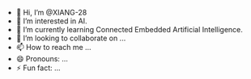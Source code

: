 - 👋 Hi, I’m @XIANG-28
- 👀 I’m interested in AI.
- 🌱 I’m currently learning Connected Embedded Artificial Intelligence.
- 💞️ I’m looking to collaborate on ...
- 📫 How to reach me ...
- 😄 Pronouns: ...
- ⚡ Fun fact: ...

<!---
XIANG-28/XIANG-28 is a ✨ special ✨ repository because its `README.md` (this file) appears on your GitHub profile.
You can click the Preview link to take a look at your changes.
--->
